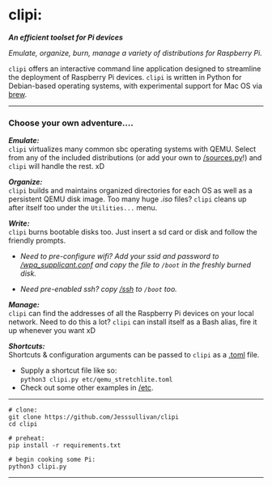 # clipi:


***An efficient toolset for Pi devices***

*Emulate, organize, burn, manage a variety of distributions for Raspberry Pi.*


`clipi` offers an interactive command line application designed to streamline the deployment of Raspberry Pi devices.  `clipi` is written in Python for Debian-based operating systems, with experimental support for Mac OS via [brew](https://brew.sh/).
<br>        
- - -

### Choose your own adventure....


***Emulate:***    
`clipi` virtualizes many common sbc operating systems with QEMU.  Select from any of the included distributions (or add your own to [/sources.py](https://github.com/Jesssullivan/clipi/blob/master/sources.py)!) and `clipi` will handle the rest. xD

***Organize:***    
`clipi` builds and maintains organized directories for each OS as well as a persistent QEMU disk image.  Too many huge *.iso* files?  `clipi` cleans up after itself too under the ```Utilities...``` menu.

***Write:***    
`clipi` burns bootable disks too.  Just insert a sd card or disk and follow the friendly prompts.  
- *Need to pre-configure wifi?  Add your ssid and password to [/wpa_supplicant.conf](https://github.com/Jesssullivan/clipi/blob/master/wpa_supplicant.conf) and copy the file to `/boot` in the freshly burned disk.*    

- *Need pre-enabled ssh? copy [/ssh](https://github.com/Jesssullivan/clipi/blob/master/ssh) to `/boot` too.*

***Manage:***   
`clipi` can find the addresses of all the  Raspberry Pi devices on your local network.   Need to do this a lot?  `clipi` can install itself as a Bash alias, fire it up whenever you want xD
    
***Shortcuts:***             
Shortcuts & configuration arguments can be passed to `clipi` as a [.toml](https://github.com/toml-lang/toml) file.              
- Supply a shortcut file like so:          
```python3 clipi.py etc/qemu_stretchlite.toml```         
- Check out some other examples in [/etc](https://github.com/Jesssullivan/clipi/tree/master/etc).


- - -

```shell script
# clone:
git clone https://github.com/Jesssullivan/clipi
cd clipi

# preheat:
pip install -r requirements.txt

# begin cooking some Pi:
python3 clipi.py
```

- - -


